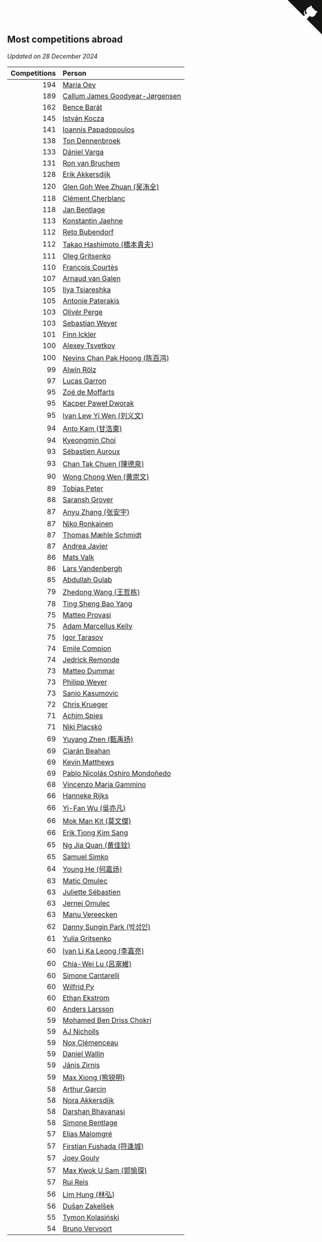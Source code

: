 ## Most competitions abroad

*Updated on 28 December 2024*

| Competitions | Person |
| ---: | :--- |
| 194 | [Maria Oey](https://www.worldcubeassociation.org/persons/2007OEYM01) |
| 189 | [Callum James Goodyear-Jørgensen](https://www.worldcubeassociation.org/persons/2012GOOD02) |
| 162 | [Bence Barát](https://www.worldcubeassociation.org/persons/2008BARA01) |
| 145 | [István Kocza](https://www.worldcubeassociation.org/persons/2005KOCZ01) |
| 141 | [Ioannis Papadopoulos](https://www.worldcubeassociation.org/persons/2013PAPA01) |
| 138 | [Ton Dennenbroek](https://www.worldcubeassociation.org/persons/2003DENN01) |
| 133 | [Dániel Varga](https://www.worldcubeassociation.org/persons/2008VARG01) |
| 131 | [Ron van Bruchem](https://www.worldcubeassociation.org/persons/2003BRUC01) |
| 128 | [Erik Akkersdijk](https://www.worldcubeassociation.org/persons/2005AKKE01) |
| 120 | [Glen Goh Wee Zhuan (吴洧全)](https://www.worldcubeassociation.org/persons/2015ZHUA01) |
| 118 | [Clément Cherblanc](https://www.worldcubeassociation.org/persons/2014CHER05) |
| 118 | [Jan Bentlage](https://www.worldcubeassociation.org/persons/2010BENT01) |
| 113 | [Konstantin Jaehne](https://www.worldcubeassociation.org/persons/2015JAEH01) |
| 112 | [Reto Bubendorf](https://www.worldcubeassociation.org/persons/2012BUBE01) |
| 112 | [Takao Hashimoto (橋本貴夫)](https://www.worldcubeassociation.org/persons/2007HASH01) |
| 111 | [Oleg Gritsenko](https://www.worldcubeassociation.org/persons/2011GRIT01) |
| 110 | [François Courtès](https://www.worldcubeassociation.org/persons/2008COUR01) |
| 107 | [Arnaud van Galen](https://www.worldcubeassociation.org/persons/2006GALE01) |
| 105 | [Ilya Tsiareshka](https://www.worldcubeassociation.org/persons/2012TERE01) |
| 105 | [Antonie Paterakis](https://www.worldcubeassociation.org/persons/2012PATE01) |
| 103 | [Olivér Perge](https://www.worldcubeassociation.org/persons/2007PERG01) |
| 103 | [Sebastian Weyer](https://www.worldcubeassociation.org/persons/2010WEYE02) |
| 101 | [Finn Ickler](https://www.worldcubeassociation.org/persons/2012ICKL01) |
| 100 | [Alexey Tsvetkov](https://www.worldcubeassociation.org/persons/2017TSVE02) |
| 100 | [Nevins Chan Pak Hoong (陈百鸿)](https://www.worldcubeassociation.org/persons/2010CHAN20) |
| 99 | [Alwin Rölz](https://www.worldcubeassociation.org/persons/2016ROLZ01) |
| 97 | [Lucas Garron](https://www.worldcubeassociation.org/persons/2006GARR01) |
| 95 | [Zoé de Moffarts](https://www.worldcubeassociation.org/persons/2010MOFF02) |
| 95 | [Kacper Paweł Dworak](https://www.worldcubeassociation.org/persons/2020DWOR01) |
| 95 | [Ivan Lew Yi Wen (刘义文)](https://www.worldcubeassociation.org/persons/2012WENI01) |
| 94 | [Anto Kam (甘浩東)](https://www.worldcubeassociation.org/persons/2017TUNG13) |
| 94 | [Kyeongmin Choi](https://www.worldcubeassociation.org/persons/2017CHOI07) |
| 93 | [Sébastien Auroux](https://www.worldcubeassociation.org/persons/2008AURO01) |
| 93 | [Chan Tak Chuen (陳德泉)](https://www.worldcubeassociation.org/persons/2007CHUE01) |
| 90 | [Wong Chong Wen (黄崇文)](https://www.worldcubeassociation.org/persons/2014WENW01) |
| 89 | [Tobias Peter](https://www.worldcubeassociation.org/persons/2014PETE03) |
| 88 | [Saransh Grover](https://www.worldcubeassociation.org/persons/2014GROV01) |
| 87 | [Anyu Zhang (张安宇)](https://www.worldcubeassociation.org/persons/2012ZHAN08) |
| 87 | [Niko Ronkainen](https://www.worldcubeassociation.org/persons/2010RONK01) |
| 87 | [Thomas Mæhle Schmidt](https://www.worldcubeassociation.org/persons/2013SCHM02) |
| 87 | [Andrea Javier](https://www.worldcubeassociation.org/persons/2010JAVI01) |
| 86 | [Mats Valk](https://www.worldcubeassociation.org/persons/2007VALK01) |
| 86 | [Lars Vandenbergh](https://www.worldcubeassociation.org/persons/2003VAND01) |
| 85 | [Abdullah Gulab](https://www.worldcubeassociation.org/persons/2014GULA02) |
| 79 | [Zhedong Wang (王哲栋)](https://www.worldcubeassociation.org/persons/2015WANG83) |
| 78 | [Ting Sheng Bao Yang](https://www.worldcubeassociation.org/persons/2008BAOY01) |
| 75 | [Matteo Provasi](https://www.worldcubeassociation.org/persons/2009PROV01) |
| 75 | [Adam Marcellus Kelly](https://www.worldcubeassociation.org/persons/2016KELL10) |
| 75 | [Igor Tarasov](https://www.worldcubeassociation.org/persons/2016TARA04) |
| 74 | [Emile Compion](https://www.worldcubeassociation.org/persons/2007COMP01) |
| 74 | [Jedrick Remonde](https://www.worldcubeassociation.org/persons/2008REMO01) |
| 73 | [Matteo Dummar](https://www.worldcubeassociation.org/persons/2017DUMM01) |
| 73 | [Philipp Weyer](https://www.worldcubeassociation.org/persons/2010WEYE01) |
| 73 | [Sanio Kasumovic](https://www.worldcubeassociation.org/persons/2009KASU01) |
| 72 | [Chris Krueger](https://www.worldcubeassociation.org/persons/2006KRUE01) |
| 71 | [Achim Spies](https://www.worldcubeassociation.org/persons/2021SPIE01) |
| 71 | [Niki Placskó](https://www.worldcubeassociation.org/persons/2008PLAC01) |
| 69 | [Yuyang Zhen (甄禹扬)](https://www.worldcubeassociation.org/persons/2013ZHEN11) |
| 69 | [Ciarán Beahan](https://www.worldcubeassociation.org/persons/2012BEAH01) |
| 69 | [Kevin Matthews](https://www.worldcubeassociation.org/persons/2010MATT02) |
| 69 | [Pablo Nicolás Oshiro Mondoñedo](https://www.worldcubeassociation.org/persons/2010MOND01) |
| 68 | [Vincenzo Maria Gammino](https://www.worldcubeassociation.org/persons/2016GAMM01) |
| 66 | [Hanneke Rijks](https://www.worldcubeassociation.org/persons/2008RIJK01) |
| 66 | [Yi-Fan Wu (吳亦凡)](https://www.worldcubeassociation.org/persons/2010WUIF01) |
| 66 | [Mok Man Kit (莫文傑)](https://www.worldcubeassociation.org/persons/2009KITM01) |
| 66 | [Erik Tjong Kim Sang](https://www.worldcubeassociation.org/persons/2018SANG01) |
| 65 | [Ng Jia Quan (黄佳铨)](https://www.worldcubeassociation.org/persons/2015QUAN03) |
| 65 | [Samuel Simko](https://www.worldcubeassociation.org/persons/2016SIMK01) |
| 64 | [Young He (何嘉炀)](https://www.worldcubeassociation.org/persons/2014HEYO01) |
| 63 | [Matic Omulec](https://www.worldcubeassociation.org/persons/2010OMUL02) |
| 63 | [Juliette Sébastien](https://www.worldcubeassociation.org/persons/2014SEBA01) |
| 63 | [Jernej Omulec](https://www.worldcubeassociation.org/persons/2010OMUL01) |
| 63 | [Manu Vereecken](https://www.worldcubeassociation.org/persons/2010VERE01) |
| 62 | [Danny Sungin Park (박성인)](https://www.worldcubeassociation.org/persons/2015PARK13) |
| 61 | [Yulia Gritsenko](https://www.worldcubeassociation.org/persons/2012SIDO01) |
| 60 | [Ivan Li Ka Leong (李嘉亮)](https://www.worldcubeassociation.org/persons/2015LEON02) |
| 60 | [Chia-Wei Lu (呂家維)](https://www.worldcubeassociation.org/persons/2007LUCH01) |
| 60 | [Simone Cantarelli](https://www.worldcubeassociation.org/persons/2012CANT02) |
| 60 | [Wilfrid Py](https://www.worldcubeassociation.org/persons/2016PYWI01) |
| 60 | [Ethan Ekstrom](https://www.worldcubeassociation.org/persons/2018EKST01) |
| 60 | [Anders Larsson](https://www.worldcubeassociation.org/persons/2003LARS01) |
| 59 | [Mohamed Ben Driss Chokri](https://www.worldcubeassociation.org/persons/2015CHOK01) |
| 59 | [AJ Nicholls](https://www.worldcubeassociation.org/persons/2015NICH04) |
| 59 | [Nox Clémenceau](https://www.worldcubeassociation.org/persons/2015CLEM03) |
| 59 | [Daniel Wallin](https://www.worldcubeassociation.org/persons/2013WALL03) |
| 59 | [Jānis Zirnis](https://www.worldcubeassociation.org/persons/2013ZIRN01) |
| 59 | [Max Xiong (熊锐明)](https://www.worldcubeassociation.org/persons/2015XION03) |
| 58 | [Arthur Garcin](https://www.worldcubeassociation.org/persons/2014GARC27) |
| 58 | [Nora Akkersdijk](https://www.worldcubeassociation.org/persons/2009CHRI03) |
| 58 | [Darshan Bhavanasi](https://www.worldcubeassociation.org/persons/2022BHAV01) |
| 58 | [Simone Bentlage](https://www.worldcubeassociation.org/persons/2014OHLE01) |
| 57 | [Elias Malomgré](https://www.worldcubeassociation.org/persons/2017MALO02) |
| 57 | [Firstian Fushada (符逢城)](https://www.worldcubeassociation.org/persons/2015FUSH01) |
| 57 | [Joey Gouly](https://www.worldcubeassociation.org/persons/2007GOUL01) |
| 57 | [Max Kwok U Sam (郭愉琛)](https://www.worldcubeassociation.org/persons/2018SAMK01) |
| 57 | [Rui Reis](https://www.worldcubeassociation.org/persons/2015REIS02) |
| 56 | [Lim Hung (林弘)](https://www.worldcubeassociation.org/persons/2016HUNG08) |
| 56 | [Dušan Zakelšek](https://www.worldcubeassociation.org/persons/2012ZAKE02) |
| 55 | [Tymon Kolasiński](https://www.worldcubeassociation.org/persons/2016KOLA02) |
| 54 | [Bruno Vervoort](https://www.worldcubeassociation.org/persons/2011VERV01) |


<a href="https://github.com/jonatanklosko/wca_statistics" class="github-corner" aria-label="View source on Github"><svg width="80" height="80" viewBox="0 0 250 250" style="fill:#151513; color:#fff; position: absolute; top: 0; border: 0; right: 0;" aria-hidden="true"><path d="M0,0 L115,115 L130,115 L142,142 L250,250 L250,0 Z"></path><path d="M128.3,109.0 C113.8,99.7 119.0,89.6 119.0,89.6 C122.0,82.7 120.5,78.6 120.5,78.6 C119.2,72.0 123.4,76.3 123.4,76.3 C127.3,80.9 125.5,87.3 125.5,87.3 C122.9,97.6 130.6,101.9 134.4,103.2" fill="currentColor" style="transform-origin: 130px 106px;" class="octo-arm"></path><path d="M115.0,115.0 C114.9,115.1 118.7,116.5 119.8,115.4 L133.7,101.6 C136.9,99.2 139.9,98.4 142.2,98.6 C133.8,88.0 127.5,74.4 143.8,58.0 C148.5,53.4 154.0,51.2 159.7,51.0 C160.3,49.4 163.2,43.6 171.4,40.1 C171.4,40.1 176.1,42.5 178.8,56.2 C183.1,58.6 187.2,61.8 190.9,65.4 C194.5,69.0 197.7,73.2 200.1,77.6 C213.8,80.2 216.3,84.9 216.3,84.9 C212.7,93.1 206.9,96.0 205.4,96.6 C205.1,102.4 203.0,107.8 198.3,112.5 C181.9,128.9 168.3,122.5 157.7,114.1 C157.9,116.9 156.7,120.9 152.7,124.9 L141.0,136.5 C139.8,137.7 141.6,141.9 141.8,141.8 Z" fill="currentColor" class="octo-body"></path></svg></a><style>.github-corner:hover .octo-arm{animation:octocat-wave 560ms ease-in-out}@keyframes octocat-wave{0%,100%{transform:rotate(0)}20%,60%{transform:rotate(-25deg)}40%,80%{transform:rotate(10deg)}}@media (max-width:500px){.github-corner:hover .octo-arm{animation:none}.github-corner .octo-arm{animation:octocat-wave 560ms ease-in-out}}</style>
